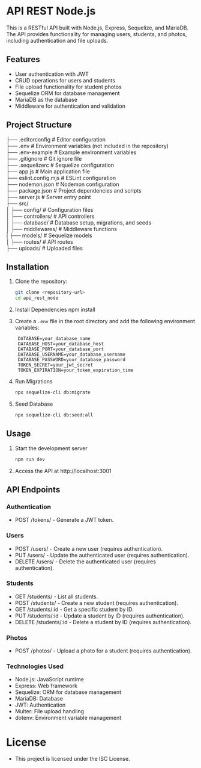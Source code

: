 # API REST Node.js

This is a RESTful API built with Node.js, Express, Sequelize, and MariaDB. The API provides functionality for managing users, students, and photos, including authentication and file uploads.

## Features

- User authentication with JWT
- CRUD operations for users and students
- File upload functionality for student photos
- Sequelize ORM for database management
- MariaDB as the database
- Middleware for authentication and validation

## Project Structure

├── .editorconfig # Editor configuration<br>
├── .env # Environment variables (not included in the repository)<br>
├── .env-example # Example environment variables<br>
├── .gitignore # Git ignore file<br>
├── .sequelizerc # Sequelize configuration<br>
├── app.js # Main application file<br>
├── eslint.config.mjs # ESLint configuration<br>
├── nodemon.json # Nodemon configuration<br>
├── package.json # Project dependencies and scripts<br>
├── server.js # Server entry point<br>
├── src/<br>
│ ├── config/ # Configuration files<br>
│ ├── controllers/ # API controllers<br>
│ ├── database/ # Database setup, migrations, and seeds<br>
│ ├── middlewares/ # Middleware functions<br>
| ├── models/ # Sequelize models<br>
│ ├── routes/ # API routes<br>
├── uploads/ # Uploaded files<br>

## Installation

1. Clone the repository:
   ```bash
   git clone <repository-url>
   cd api_rest_node

2. Install Dependencies
   npm install

3. Create a `.env` file in the root directory and add the following environment variables:
   ```plaintext
    DATABASE=your_database_name
    DATABASE_HOST=your_database_host
    DATABASE_PORT=your_database_port
    DATABASE_USERNAME=your_database_username
    DATABASE_PASSWORD=your_database_password
    TOKEN_SECRET=your_jwt_secret
    TOKEN_EXPIRATION=your_token_expiration_time
    ```

4. Run Migrations
   ```bash
   npx sequelize-cli db:migrate
   ```

5. Seed Database
   ```bash
   npx sequelize-cli db:seed:all
   ```

## Usage

1. Start the development server
   ```bash
   npm run dev
   ```

2. Access the API at http://localhost:3001

## API Endpoints

### Authentication
- POST /tokens/ - Generate a JWT token.

### Users
- POST /users/ - Create a new user (requires authentication).
- PUT /users/ - Update the authenticated user (requires authentication).
- DELETE /users/ - Delete the authenticated user (requires authentication).

### Students
- GET /students/ - List all students.
- POST /students/ - Create a new student (requires authentication).
- GET /students/:id - Get a specific student by ID.
- PUT /students/:id - Update a student by ID (requires authentication).
- DELETE /students/:id - Delete a student by ID (requires authentication).

### Photos
- POST /photos/ - Upload a photo for a student (requires authentication).

### Technologies Used
- Node.js: JavaScript runtime
- Express: Web framework
- Sequelize: ORM for database management
- MariaDB: Database
- JWT: Authentication
- Multer: File upload handling
- dotenv: Environment variable management

# License
- This project is licensed under the ISC License.
